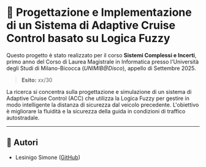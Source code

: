 # 🚗 Progettazione e Implementazione di un Sistema di Adaptive Cruise Control basato su Logica Fuzzy

Questo progetto è stato realizzato per il corso **Sistemi Complessi e Incerti**,
primo anno del Corso di Laurea Magistrale in Informatica presso l'Università degli Studi di Milano-Bicocca
(_UNIMIB@Disco_), appello di Settembre 2025.

> **Esito:** xx/30

La ricerca si concentra sulla progettazione e simulazione di un sistema di Adaptive Cruise Control (ACC) che utilizza la Logica Fuzzy per gestire in modo intelligente la distanza di sicurezza dal veicolo precedente. L'obiettivo è migliorare la fluidità e la sicurezza della guida in condizioni di traffico autostradale.

---

## 👥 Autori

- Lesinigo Simone ([GitHub](https://github.com/leso246))
